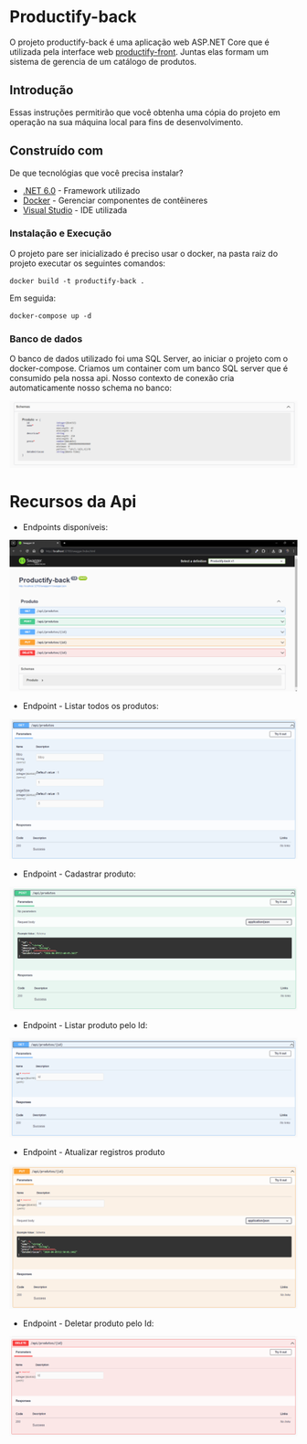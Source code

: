 ﻿# Productify-back

O projeto productify-back é uma aplicação web ASP.NET Core que é utilizada pela interface web  [productify-front](https://github.com/vinancius/Productify-front). Juntas elas formam um sistema de gerencia de um catálogo de produtos.

## Introdução

Essas instruções permitirão que você obtenha uma cópia do projeto em operação na sua máquina local para fins de desenvolvimento.

## Construído com

De que tecnológias que você precisa instalar?

* [.NET 6.0](https://dotnet.microsoft.com/pt-br/download/dotnet/6.0) - Framework utilizado
* [Docker](https://angular.io/quick-start) - Gerenciar componentes de contêineres
* [Visual Studio](https://visualstudio.microsoft.com/pt-br/) - IDE utilizada

### Instalação e Execução

O projeto pare ser inicializado é preciso usar o docker, na pasta raiz do projeto executar os seguintes comandos:

```
docker build -t productify-back .
```

Em seguida:

```
docker-compose up -d 
```

### Banco de dados
O banco de dados utilizado foi uma SQL Server, ao iniciar o projeto com o docker-compose. 
Criamos um container com um banco SQL server que é consumido pela nossa api. Nosso contexto de conexão
cria automaticamente nosso schema no banco:

![alt text](./prints/image7.png)

# Recursos da Api

* Endpoints disponíveis:

![alt text](./prints/image1.png)

* Endpoint - Listar todos os produtos:

![alt text](./prints/image2.png)

* Endpoint - Cadastrar produto:

![alt text](./prints/image3.png)

* Endpoint - Listar produto pelo Id:

![alt text](./prints/image4.png)

* Endpoint - Atualizar registros produto

![alt text](./prints/image5.png)

* Endpoint - Deletar produto pelo Id:

![alt text](./prints/image6.png)